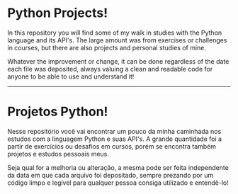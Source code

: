 # Python Projects!

In this repository you will find some of my walk in studies with the Python language and its API's. The large amount was from exercises or challenges in courses, but there are also projects and personal studies of mine.

Whatever the improvement or change, it can be done regardless of the date each file was deposited, always valuing a clean and readable code for anyone to be able to use and understand it!

*******************

# Projetos Python!

Nesse repositório você vai encontrar um pouco da minha caminhada nos estudos com a linguagem Python e suas API's. A grande quantidade foi a partir de exercícios ou desafios em cursos, porém se encontra também projetos e estudos pessoais meus.

Seja qual for a melhoria ou alteração, a mesma pode ser feita independente da data em que cada arquivo foi depositado, sempre prezando por um código limpo e legível para qualquer pessoa consiga utilizado e entendê-lo!
